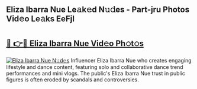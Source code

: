 ## Eliza Ibarra Nue Le𝚊k𝚎d N𝚞𝚍es - Part-jru Photos Vid𝚎o Le𝚊ks EeFjI

# <h2><a href="http://fb8rur.evod.top/?m=Eliza+Ibarra+Nue">🔗 👉🔴 Eliza Ibarra Nue Vid𝚎o Ph𝚘t𝚘s</a></h2>

[![Eliza Ibarra Nue N𝚞d𝚎s](https://i.imgur.com/8V9OHl7.gif)](http://fb8rur.evod.top/?m=Eliza+Ibarra+Nue)
Influencer Eliza Ibarra Nue who creates engaging lifestyle and dance content, featuring solo and collaborative dance trend performances and mini vlogs. The public's Eliza Ibarra Nue trust in public figures is often eroded by scandals and controversies. 
